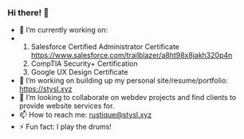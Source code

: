 ### Hi there! 👋
<!--
**STYSL/STYSL** is a ✨ _special_ ✨ repository because its `README.md` (this file) appears on your GitHub profile.
Here are some ideas to get you started:-->
- 🌱 I’m currently working on:
- 1. Salesforce Certified Administrator Certificate https://www.salesforce.com/trailblazer/a8ht98x8jakh320p4n
  2. CompTIA Security+ Certification
  3. Google UX Design Certificate
- 🔭 I’m working on building up my personal site/resume/portfolio: https://stysl.xyz
- 👯 I’m looking to collaborate on webdev projects and find clients to provide website services for.
- 📫 How to reach me: rustique@stysl.xyz
- ⚡ Fun fact: I play the drums!

